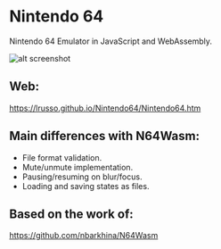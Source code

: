 # Nintendo 64

Nintendo 64 Emulator in JavaScript and WebAssembly.

![alt screenshot](https://raw.githubusercontent.com/lrusso/Nintendo64/main/Nintendo64.png)

## Web:

https://lrusso.github.io/Nintendo64/Nintendo64.htm

## Main differences with N64Wasm:

* File format validation.
* Mute/unmute implementation.
* Pausing/resuming on blur/focus.
* Loading and saving states as files.

## Based on the work of:

https://github.com/nbarkhina/N64Wasm
